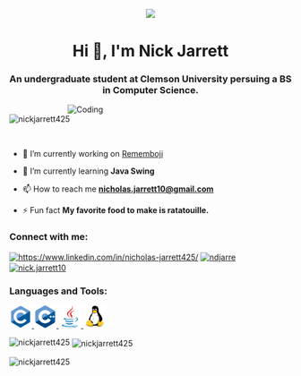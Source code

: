<p align="center">
  <img src="https://stockton.edu/business/images/computer-science-banner.jpg" />
</p>
<h1 align="center">Hi 👋, I'm Nick Jarrett</h1>
<h3 align="center">An undergraduate student at Clemson University persuing a BS in Computer Science.</h3>
<img align="right" alt="Coding" width="400" src="https://cdn.dribbble.com/users/1162077/screenshots/3848914/programmer.gif">


<p align="left"> <img src="https://komarev.com/ghpvc/?username=nickjarrett425&label=Profile%20views&color=0e75b6&style=flat" alt="nickjarrett425" /> </p>

<p align="left"> <a href="https://twitter.com/" target="blank"><img src="https://img.shields.io/twitter/follow/?logo=twitter&style=for-the-badge" alt="" /></a> </p>

- 🔭 I’m currently working on [Rememboji](https://github.com/bulkerb/memory-game)

- 🌱 I’m currently learning **Java Swing**

- 📫 How to reach me **nicholas.jarrett10@gmail.com**

- ⚡ Fun fact **My favorite food to make is ratatouille.**
<h3 align="left">Connect with me:</h3>
<p align="left">
<a href="https://linkedin.com/in/https://www.linkedin.com/in/nicholas-jarrett425/" target="blank"><img align="center" src="https://raw.githubusercontent.com/rahuldkjain/github-profile-readme-generator/master/src/images/icons/Social/linked-in-alt.svg" alt="https://www.linkedin.com/in/nicholas-jarrett425/" height="30" width="40" /></a>
<a href="https://fb.com/ndjarre" target="blank"><img align="center" src="https://raw.githubusercontent.com/rahuldkjain/github-profile-readme-generator/master/src/images/icons/Social/facebook.svg" alt="ndjarre" height="30" width="40" /></a>
<a href="https://instagram.com/nick.jarrett10" target="blank"><img align="center" src="https://raw.githubusercontent.com/rahuldkjain/github-profile-readme-generator/master/src/images/icons/Social/instagram.svg" alt="nick.jarrett10" height="30" width="40" /></a>
</p>

<h3 align="left">Languages and Tools:</h3>
<p align="left"> <a href="https://www.cprogramming.com/" target="_blank" rel="noreferrer"> <img src="https://raw.githubusercontent.com/devicons/devicon/master/icons/c/c-original.svg" alt="c" width="40" height="40"/> </a> <a href="https://www.w3schools.com/cpp/" target="_blank" rel="noreferrer"> <img src="https://raw.githubusercontent.com/devicons/devicon/master/icons/cplusplus/cplusplus-original.svg" alt="cplusplus" width="40" height="40"/> </a> <a href="https://www.java.com" target="_blank" rel="noreferrer"> <img src="https://raw.githubusercontent.com/devicons/devicon/master/icons/java/java-original.svg" alt="java" width="40" height="40"/> </a> <a href="https://www.linux.org/" target="_blank" rel="noreferrer"> <img src="https://raw.githubusercontent.com/devicons/devicon/master/icons/linux/linux-original.svg" alt="linux" width="40" height="40"/> </a> </p>

<p><img align="left" src="https://github-readme-stats.vercel.app/api/top-langs?username=nickjarrett425&show_icons=true&locale=en&layout=compact" alt="nickjarrett425" /></p>

<p>&nbsp;<img align="center" src="https://github-readme-stats.vercel.app/api?username=nickjarrett425&show_icons=true&locale=en" alt="nickjarrett425" /></p>

<p><img align="center" src="https://github-readme-streak-stats.herokuapp.com/?user=nickjarrett425&" alt="nickjarrett425" /></p>
